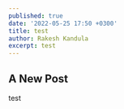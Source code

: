 ```yaml
---
published: true
date: '2022-05-25 17:50 +0300'
title: test
author: Rakesh Kandula
excerpt: test
---
```

## A New Post

test
